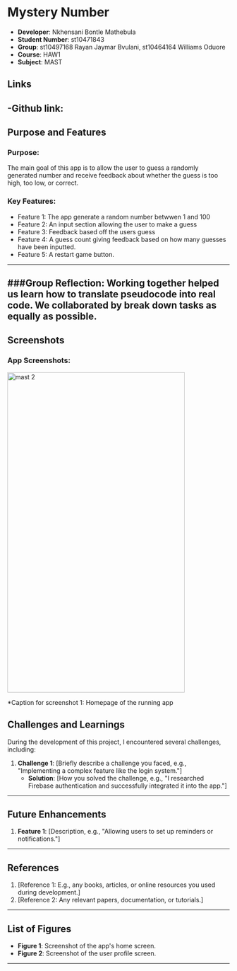 # Mystery Number 
- **Developer**: Nkhensani Bontle Mathebula
- **Student Number**: st10471843
- **Group**: st10497168 Rayan Jaymar Bvulani, st10464164 Williams Oduore
- **Course**: HAW1
- **Subject**: MAST

## Links

-**Github link**: 
---

## Purpose and Features

### Purpose:
The main goal of this app is to allow the user to guess a randomly generated number and receive feedback about whether the guess is too high, too low, or correct. 

### Key Features:
- Feature 1: The app generate a random number betwwen 1 and 100
- Feature 2: An input section allowing the user to make a guess 
- Feature 3: Feedback based off the users guess
- Feature 4: A guess count giving feedback based on how many guesses have been inputted.
- Feature 5: A restart game button.
---
###Group Reflection:
Working together helped us learn how to translate pseudocode into real code. We collaborated by break down tasks as equally as possible.
---

## Screenshots

### App Screenshots:
<img width="402" height="724" alt="mast 2 " src="https://github.com/user-attachments/assets/22124568-ceb7-4b02-acd4-0f04b30a7792" />

*Caption for screenshot 1: Homepage of the running app 

## Challenges and Learnings

During the development of this project, I encountered several challenges, including:

1. **Challenge 1**: [Briefly describe a challenge you faced, e.g., "Implementing a complex feature like the login system."]
   - **Solution**: [How you solved the challenge, e.g., "I researched Firebase authentication and successfully integrated it into the app."]

---

## Future Enhancements

1. **Feature 1**: [Description, e.g., "Allowing users to set up reminders or notifications."]

---

## References

1. [Reference 1: E.g., any books, articles, or online resources you used during development.]
2. [Reference 2: Any relevant papers, documentation, or tutorials.]

---

## List of Figures

- **Figure 1**: Screenshot of the app's home screen.
- **Figure 2**: Screenshot of the user profile screen.

---



